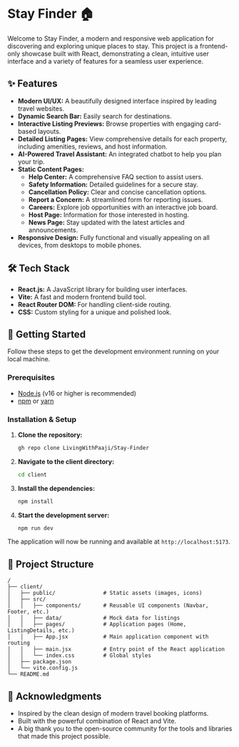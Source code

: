 # Stay Finder 🏠

Welcome to Stay Finder, a modern and responsive web application for discovering and exploring unique places to stay. This project is a frontend-only showcase built with React, demonstrating a clean, intuitive user interface and a variety of features for a seamless user experience.

## ✨ Features

- **Modern UI/UX:** A beautifully designed interface inspired by leading travel websites.
- **Dynamic Search Bar:** Easily search for destinations.
- **Interactive Listing Previews:** Browse properties with engaging card-based layouts.
- **Detailed Listing Pages:** View comprehensive details for each property, including amenities, reviews, and host information.
- **AI-Powered Travel Assistant:** An integrated chatbot to help you plan your trip.
- **Static Content Pages:**
    - **Help Center:** A comprehensive FAQ section to assist users.
    - **Safety Information:** Detailed guidelines for a secure stay.
    - **Cancellation Policy:** Clear and concise cancellation options.
    - **Report a Concern:** A streamlined form for reporting issues.
    - **Careers:** Explore job opportunities with an interactive job board.
    - **Host Page:** Information for those interested in hosting.
    - **News Page:** Stay updated with the latest articles and announcements.
- **Responsive Design:** Fully functional and visually appealing on all devices, from desktops to mobile phones.

## 🛠️ Tech Stack

- **React.js:** A JavaScript library for building user interfaces.
- **Vite:** A fast and modern frontend build tool.
- **React Router DOM:** For handling client-side routing.
- **CSS:** Custom styling for a unique and polished look.

## 🚀 Getting Started

Follow these steps to get the development environment running on your local machine.

### Prerequisites

- [Node.js](https://nodejs.org/) (v16 or higher is recommended)
- [npm](https://www.npmjs.com/) or [yarn](https://yarnpkg.com/)

### Installation & Setup

1.  **Clone the repository:**
    ```bash
    gh repo clone LivingWithPaaji/Stay-Finder
    ```

2.  **Navigate to the client directory:**
    ```bash
    cd client
    ```

3.  **Install the dependencies:**
    ```bash
    npm install
    ```

4.  **Start the development server:**
    ```bash
    npm run dev
    ```

The application will now be running and available at `http://localhost:5173`.

## 📁 Project Structure

```
/
├── client/
│   ├── public/               # Static assets (images, icons)
│   ├── src/
│   │   ├── components/       # Reusable UI components (Navbar, Footer, etc.)
│   │   ├── data/             # Mock data for listings
│   │   ├── pages/            # Application pages (Home, ListingDetails, etc.)
│   │   ├── App.jsx           # Main application component with routing
│   │   ├── main.jsx          # Entry point of the React application
│   │   └── index.css         # Global styles
│   ├── package.json
│   └── vite.config.js
└── README.md
```

## 🙏 Acknowledgments

- Inspired by the clean design of modern travel booking platforms.
- Built with the powerful combination of React and Vite.
- A big thank you to the open-source community for the tools and libraries that made this project possible. 
